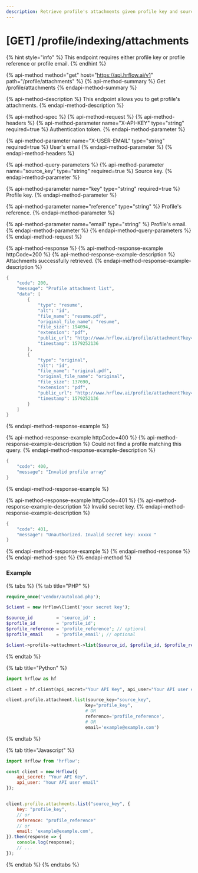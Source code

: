 ```yaml
---
description: Retrieve profile's attachments given profile key and source key.
---
```


# \[GET\] /profile/indexing/attachments

{% hint style="info" %}
This endpoint requires either profile key or profile reference or profile email.
{% endhint %}

{% api-method method="get" host="https://api.hrflow.ai/v1" path="/profile/attachments" %}
{% api-method-summary %}
Get /profile/attachments
{% endapi-method-summary %}

{% api-method-description %}
This endpoint allows you to get profile's attachments.
{% endapi-method-description %}

{% api-method-spec %}
{% api-method-request %}
{% api-method-headers %}
{% api-method-parameter name="X-API-KEY" type="string" required=true %}
Authentication token.
{% endapi-method-parameter %}

{% api-method-parameter name="X-USER-EMAIL" type="string" required=true %}
User's email
{% endapi-method-parameter %}
{% endapi-method-headers %}

{% api-method-query-parameters %}
{% api-method-parameter name="source\_key" type="string" required=true %}
Source key.
{% endapi-method-parameter %}

{% api-method-parameter name="key" type="string" required=true %}
Profile key.
{% endapi-method-parameter %}

{% api-method-parameter name="reference" type="string" %}
Profile's reference.
{% endapi-method-parameter %}

{% api-method-parameter name="email" type="string" %}
Profile's email.
{% endapi-method-parameter %}
{% endapi-method-query-parameters %}
{% endapi-method-request %}

{% api-method-response %}
{% api-method-response-example httpCode=200 %}
{% api-method-response-example-description %}
Attachments successfully retrieved.
{% endapi-method-response-example-description %}

```scheme
{
    "code": 200,
    "message": "Profile attachment list",
    "data": [
        {
            "type": "resume",
            "alt": "id",
            "file_name": "resume.pdf",
            "original_file_name": "resume",
            "file_size": 194094,
            "extension": "pdf",
            "public_url": "http://www.hrflow.ai/profile/attachment?key=key_value&type=resume",
            "timestamp": 1579252136
        },
        {
            "type": "original",
            "alt": "id",
            "file_name": "original.pdf",
            "original_file_name": "original",
            "file_size": 137690,
            "extension": "pdf",
            "public_url": "http://www.hrflow.ai/profile/attachment?key=key_value=&type=original",
            "timestamp": 1579252136
        }
    ]
}
```
{% endapi-method-response-example %}

{% api-method-response-example httpCode=400 %}
{% api-method-response-example-description %}
Could not find a profile matching this query.
{% endapi-method-response-example-description %}

```scheme
{
    "code": 400,
    "message": "Invalid profile array"
}
```
{% endapi-method-response-example %}

{% api-method-response-example httpCode=401 %}
{% api-method-response-example-description %}
Invalid secret key.
{% endapi-method-response-example-description %}

```scheme
{
    "code": 401,
    "message": "Unauthorized. Invalid secret key: xxxxx "
}
```
{% endapi-method-response-example %}
{% endapi-method-response %}
{% endapi-method-spec %}
{% endapi-method %}

### Example

{% tabs %}
{% tab title="PHP" %}
```php
require_once('vendor/autoload.php');

$client = new Hrflow\Client('your secret key');

$source_id         = 'source_id' ;
$profile_id        = 'profile_id';
$profile_reference = 'profile_reference'; // optional
$profile_email     = 'profile_email'; // optional

$client->profile->attachment->list($source_id, $profile_id, $profile_reference, $profile_email);
```
{% endtab %}

{% tab title="Python" %}
```python
import hrflow as hf

client = hf.client(api_secret="Your API Key", api_user="Your API user email")

client.profile.attachment.list(source_key="source_key",
                              key="profile_key",
                              # OR
                              reference='profile_reference',
                              # OR
                              email='example@example.com')
```
{% endtab %}

{% tab title="Javascript" %}
```javascript
import Hrflow from 'hrflow';

const client = new Hrflow({ 
    api_secret: "Your API Key",
    api_user: "Your API user email" 
});


client.profile.attachments.list("source_key", {
    key: "profile_key",
    // or
    reference: "profile_reference"
    // or
    email: 'example@example.com',     
}).then(response => {
    console.log(response);
    // ...
});
```
{% endtab %}
{% endtabs %}

